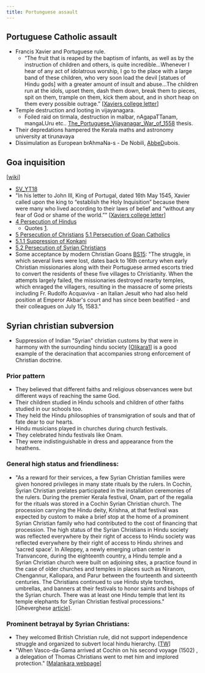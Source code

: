 ```yaml
---
title: Portunguese assault
---
```


## Portuguese Catholic assault
- Francis Xavier and Portuguese rule.
    - “The fruit that is reaped by the baptism of infants, as well as by the instruction of children and others, is quite incredible…Whenever I hear of any act of idolatrous worship, I go to the place with a large band of these children, who very soon load the devil \[statues of Hindu gods\] with a greater amount of insult and abuse…The children run at the idols, upset them, dash them down, break them to pieces, spit on them, trample on them, kick them about, and in short heap on them every possible outrage.” \[[Xaviers college letter](http://centreright.in/2014/04/an-open-letter-to-the-students-of-st-xaviers-college-mumbai/comment-page-1/#.VLJ5LjlGjUY)\]
- Temple destruction and looting in vijayanagara. 
    - Foiled raid on tirmala, destruction in malbar, nAgapaTTanam, mangaLUru etc.. [The\_Portuguese\_Vijayanagar\_War\_of_1558](https://www.academia.edu/5562669/The_Portuguese_Vijayanagar_War_of_1558) thesis.
- Their depredations hampered the Kerala maths and astronomy university at tirunavaya
- Dissimulation as European brAhmaNa-s  - De Nobili, [AbbeD](https://books.google.ca/books?id=xWY3AQAAMAAJ&pg=PA634&dq=at+this+time+their+daily+increasing+numbers+threatened&hl=en&sa=X&ved=0CBwQ6AEwAGoVChMIx57H5_eLyAIVDD2SCh18JQQP#v=onepage&q=at%20this%20time%20their%20daily%20increasing%20numbers%20threatened&f=false)ubois.

## Goa inquisition 
\[[wiki](http://en.wikipedia.org/wiki/Goa_Inquisition)\]
- [SV_YT18](https://www.youtube.com/watch?v=6nEseljBZ-c&feature=youtu.be)
- "In his letter to John III, King of Portugal, dated 16th May 1545, Xavier called upon the king to “establish the Holy Inquisition” because there were many who lived according to their laws of belief and “without any fear of God or shame of the world.”" \[[Xaviers college letter](http://centreright.in/2014/04/an-open-letter-to-the-students-of-st-xaviers-college-mumbai/comment-page-1/#.VLJ5LjlGjUY)\]
- [4 Persecution of Hindus](http://en.wikipedia.org/wiki/Goa_Inquisition#Persecution_of_Hindus)
    - Quotes [1](https://twitter.com/blog_supplement/status/573632135791276032).
- [5 Persecution of Christians](http://en.wikipedia.org/wiki/Goa_Inquisition#Persecution_of_Christians) [5.1 Persecution of Goan Catholics](http://en.wikipedia.org/wiki/Goa_Inquisition#Persecution_of_Goan_Catholics)
- [5.1.1 Suppression of Konkani](http://en.wikipedia.org/wiki/Goa_Inquisition#Suppression_of_Konkani)
- [5.2 Persecution of Syrian Christians](http://en.wikipedia.org/wiki/Goa_Inquisition#Persecution_of_Syrian_Christians)
- Some acceptance by modern Christian Goans [BS15](http://www.business-standard.com/article/news-ians/india-s-first-anti-colonialist-uprising-predates-mangal-pandey-s-by-274-years-115071800333_1.html?utm_source=Offstumped_Report&utm_medium=Offstumped_Report&utm_term=Offstumped_Report&utm_campaign=Offstumped_Report): "The struggle, in which several lives were lost, dates back to 16th century when early Christian missionaries along with their Portuguese armed escorts tried to convert the residents of these five villages to Christianity. When the attempts largely failed, the missionaries destroyed nearby temples, which enraged the villagers, resulting in the massacre of some priests including Fr. Rudolfo Acquaviva - an Italian Jesuit who had also held position at Emperor Akbar's court and has since been beatified - and their colleagues on July 15, 1583."

## Syrian christian subversion
- Suppression of Indian "Syrian" christian customs by that were in harmony with the surrounding hindu society \[[Olikara1](http://www.nasrani.net/2011/05/19/the-heathen-and-the-syrian-syrian-christian-ritual-and-tradition-pre-1599-a-d/)\] is a good example of the deracination that accompanies strong enforcement of Christian doctrine.

### Prior pattern
- They believed that different faiths and religious observances were but different ways of reaching the same God.
- Their children studied in Hindu schools and children of other faiths studied in our schools too.
- They held the Hindu philosophies of transmigration of souls and that of fate dear to our hearts.
- Hindu musicians played in churches during church festivals.
- They celebrated hindu festivals like Onam.
- They were indistinguishable in dress and appearance from the heathens.

### General high status and friendliness:
- "As a reward for their services, a few Syrian Christian families were given honored privileges in many state rituals by the rulers. In Cochin, Syrian Christian prelates participated in the installation ceremonies of the rulers. During the premier Kerala festival, Onam, part of the regalia for the rituals was stored in a Cochin Syrian Christian church. The procession carrying the Hindu deity, Krishna, at that festival was expected by custom to make a brief stop at the home of a prominent Syrian Christian family who had contributed to the cost of financing that procession. The high status of the Syrian Christians in Hindu society was reflected everywhere by their right of access to Hindu society was reflected everywhere by their right of access to Hindu shrines and ‘sacred space’. In Alleppey, a newly emerging urban center in Tranvancore, during the eighteenth country, a Hindu temple and a Syrian Christian church were built on adjoining sites, a practice found in the case of older churches and temples in places such as Niranom, Chengannur, Kallopara, and Parur between the fourteenth and sixteenth centuries. The Christians continued to use Hindu style torches, umbrellas, and banners at their festivals to honor saints and bishops of the Syrian church. There was at least one Hindu temple that lent its temple elephants for Syrian Christian festival processions." \[Gheverghese [article](http://centreright.in/2012/09/the-syrian-christians-of-kerala-part-1/comment-page-1/#.VLMfADlGjUY)\].

### Prominent betrayal by Syrian Christians:
- They welcomed British Christian rule, did not support independence struggle and organized to subvert local hindu hierarchy. \[[TW](https://twitter.com/Madame_Micawber/status/886057335239651332)\]
- "When Vasco-da-Gama arrived at Cochin on his second voyage (1502) , a delegation of Thomas Christians went to met him and implored protection." \[[Malankara webpage](http://malankaraorthodoxchurch.in/index.php?option=com_content&task=view&id=26&Itemid=221)\]
